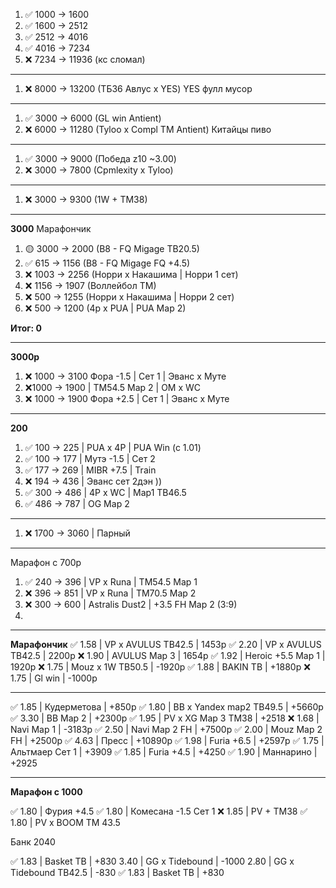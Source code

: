 1. ✅ 1000 -> 1600
2. ✅ 1600 -> 2512
3. ✅ 2512 -> 4016
4. ✅ 4016 -> 7234
5. ❌ 7234 -> 11936 (кс сломал)
---
1. ❌ 8000 ->  13200 (ТБ36 Авлус х YES) YES фулл мусор
---
1. ✅ 3000 ->  6000 (GL win Antient)
2. ❌ 6000 -> 11280 (Tyloo x Compl TM Antient) Китайцы пиво
---
1. ✅ 3000 ->  9000 (Победа z10 ~3.00)
2. ❌ 3000 -> 7800 (Cpmlexity x Tyloo) 
---
1. ❌ 3000 ->  9300 (1W + TM38)
---
**3000** Марафончик

1. 🟡 3000 -> 2000 (B8 - FQ Migage TB20.5)
2. ✅ 615 -> 1156  (B8 - FQ Migage FQ +4.5)
3. ❌ 1003 -> 2256 (Норри х Накашима | Норри 1 сет)
4. ❌ 1156 -> 1907 (Воллейбол ТМ)
5. ❌ 500 -> 1255 (Норри х Накашима | Норри 2 сет)
6. ❌ 500 -> 1200 (4p x PUA | PUA Map 2)

**Итог: 0**

---
**3000р**

1. ❌ 1000 -> 3100 Фора -1.5 | Сет 1 | Эванс х Муте
2. ❌1000 -> 1900 | ТМ54.5 Map 2 | OM x WC
3. ❌ 1000 -> 1900 Фора +2.5 | Сет 1 | Эванс х Муте

---
**200**
1. ✅  100 -> 225 | PUA x 4P | PUA Win (c 1.01)
2. ✅ 100 -> 177 | Мутэ -1.5 | Сет 2 
3. ✅ 177 -> 269 | MIBR +7.5 | Train
4. ❌ 194 -> 436 | Эванс сет 2дэн ))
5. ✅  300 -> 486 | 4P x WC | Map1 TB46.5
6. ✅ 486 -> 787 | OG Map 2 

---
1. ❌ 1700 -> 3060 | Парный 
---
Марафон с 700р
1. ✅ 240 -> 396 | VP x Runa | TM54.5 Map 1
2. ❌ 396 -> 851 | VP x Runa | TM70.5 Map 2
3. ❌ 300 -> 600 | Astralis Dust2 | +3.5 FH Map 2 (3:9)
4. 
---
**Марафончик**
✅ 1.58 | VP x AVULUS TB42.5 | 1453р
✅ 2.20 | VP x AVULUS TB42.5 | 2200р
❌ 1.90 | AVULUS Map 3 | 1654р
✅ 1.92 | Heroic +5.5 Map 1 | 1920р
❌ 1.75 | Mouz x 1W TB50.5 | -1920р
✅ 1.88 | BAKIN TB | +1880р
❌ 1.75 | Gl win | -1000р

---
✅ 1.85 | Кудерметова | +850р
✅ 1.80 | BB x Yandex map2 TB49.5 | +5660р
✅ 3.30 | BB Map 2 | +2300р
✅ 1.95 | PV x XG Map 3 TM38 | +2518
❌ 1.68 | Navi Map 1 | -3183р
✅ 2.50 | Navi Map 2 FH | +7500р
✅ 2.00 | Mouz Map 2 FH | +2500р
✅ 4.63 | Пресс | +10890р
✅ 1.98 | Furia +6.5 | +2597р
✅ 1.75 | Альтмаер Сет 1 | +3909
✅ 1.85 | Furia +4.5 | +4250
✅ 1.90 | Маннарино | +2925

---
**Марафон с 1000**

✅ 1.80 | Фурия +4.5
✅ 1.80 | Комесана -1.5 Сет 1 
❌ 1.85 | PV + TM38 
✅ 1.80 | PV x BOOM TM 43.5

Банк 2040

✅ 1.83 | Basket TB | +830
3.40 | GG x Tidebound | -1000
2.80 | GG x Tidebound TB42.5 | -830
✅ 1.83 | Basket TB | +830